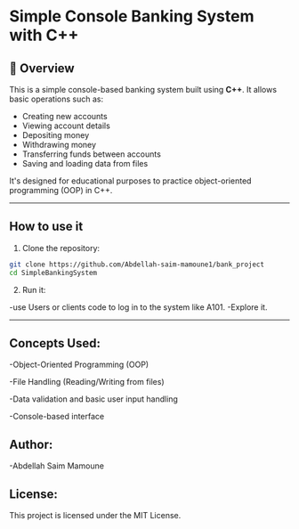 # Simple Console Banking System with C++

## 🏦 Overview

This is a simple console-based banking system built using **C++**. It allows basic operations such as:

- Creating new accounts
- Viewing account details
- Depositing money
- Withdrawing money
- Transferring funds between accounts
- Saving and loading data from files

It's designed for educational purposes to practice object-oriented programming (OOP) in C++.

---

## How to use it 

1. Clone the repository:

```bash
git clone https://github.com/Abdellah-saim-mamoune1/bank_project
cd SimpleBankingSystem
```
2. Run it:

-use Users or clients code to log in to the system like A101.
-Explore it.

---

## Concepts Used:

-Object-Oriented Programming (OOP)

-File Handling (Reading/Writing from files)

-Data validation and basic user input handling

-Console-based interface


## Author: 

-Abdellah Saim Mamoune

## License:

This project is licensed under the MIT License.






